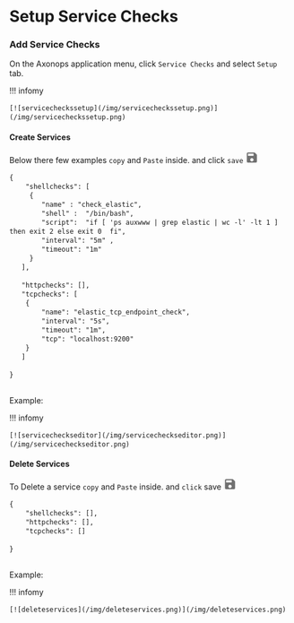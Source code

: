 # Setup Service Checks



###  Add Service Checks

On the Axonops application menu, click `Service Checks` and select `Setup` tab.

!!! infomy 

    [![servicecheckssetup](/img/servicecheckssetup.png)](/img/servicecheckssetup.png)



####  Create Services

Below there few examples `copy` and `Paste` inside. and click `save` <span class="buttons"> [![save](/img/disk.png)](/img/disk.png) </span>


``` jsonld
{
    "shellchecks": [
     {
        "name" : "check_elastic",
        "shell" :  "/bin/bash",
        "script":  "if [ 'ps auxwww | grep elastic | wc -l' -lt 1 ] then exit 2 else exit 0  fi",
        "interval": "5m" ,
        "timeout": "1m" 
     }
   ],
 
   "httpchecks": [],
   "tcpchecks": [
    {
        "name": "elastic_tcp_endpoint_check",
        "interval": "5s",
        "timeout": "1m",
        "tcp": "localhost:9200"
    }
   ]
 
}
               
```

Example:

!!! infomy

    
    [![servicecheckseditor](/img/servicecheckseditor.png)](/img/servicecheckseditor.png)


####  Delete Services

To Delete a service `copy` and `Paste` inside. and `click` save <span class="buttons"> [![save](/img/disk.png)](/img/disk.png) </span>

``` jsonld
{
    "shellchecks": [],
    "httpchecks": [],
    "tcpchecks": []

}
               
```

Example:

!!! infomy

    
    [![deleteservices](/img/deleteservices.png)](/img/deleteservices.png)

